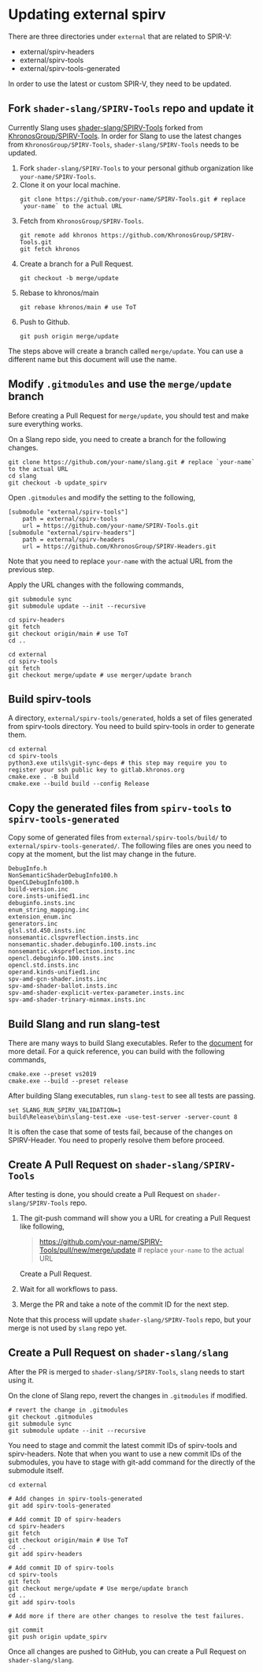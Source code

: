 # Updating external spirv

There are three directories under `external` that are related to SPIR-V:
- external/spirv-headers
- external/spirv-tools
- external/spirv-tools-generated

In order to use the latest or custom SPIR-V, they need to be updated.


## Fork `shader-slang/SPIRV-Tools` repo and update it

Currently Slang uses [shader-slang/SPIRV-Tools](https://github.com/shader-slang/SPIRV-Tools) forked from [KhronosGroup/SPIRV-Tools](https://github.com/KhronosGroup/SPIRV-Tools).
In order for Slang to use the latest changes from `KhronosGroup/SPIRV-Tools`, `shader-slang/SPIRV-Tools` needs to be updated.

1. Fork `shader-slang/SPIRV-Tools` to your personal github organization like `your-name/SPIRV-Tools`.
1. Clone it on your local machine.
   ```
   git clone https://github.com/your-name/SPIRV-Tools.git # replace `your-name` to the actual URL
   ```
1. Fetch from `KhronosGroup/SPIRV-Tools`.
   ```
   git remote add khronos https://github.com/KhronosGroup/SPIRV-Tools.git
   git fetch khronos
   ```
1. Create a branch for a Pull Request.
   ```
   git checkout -b merge/update
   ```
1. Rebase to khronos/main
   ```
   git rebase khronos/main # use ToT
   ```
1. Push to Github.
   ```
   git push origin merge/update
   ```

The steps above will create a branch called `merge/update`. You can use a different name but this document will use the name.


## Modify `.gitmodules` and use the `merge/update` branch

Before creating a Pull Request for `merge/update`, you should test and make sure everything works.

On a Slang repo side, you need to create a branch for the following changes.
```
git clone https://github.com/your-name/slang.git # replace `your-name` to the actual URL
cd slang
git checkout -b update_spirv
```

Open `.gitmodules` and modify the setting to the following,
```
[submodule "external/spirv-tools"]
	path = external/spirv-tools
	url = https://github.com/your-name/SPIRV-Tools.git
[submodule "external/spirv-headers"]
	path = external/spirv-headers
	url = https://github.com/KhronosGroup/SPIRV-Headers.git
```
Note that you need to replace `your-name` with the actual URL from the previous step.

Apply the URL changes with the following commands,
```
git submodule sync
git submodule update --init --recursive

cd spirv-headers
git fetch
git checkout origin/main # use ToT
cd ..

cd external
cd spirv-tools
git fetch
git checkout merge/update # use merger/update branch
```


## Build spirv-tools

A directory, `external/spirv-tools/generated`, holds a set of files generated from spirv-tools directory.
You need to build spirv-tools in order to generate them.

```
cd external
cd spirv-tools
python3.exe utils\git-sync-deps # this step may require you to register your ssh public key to gitlab.khronos.org
cmake.exe . -B build
cmake.exe --build build --config Release
```


## Copy the generated files from `spirv-tools` to `spirv-tools-generated`

Copy some of generated files from `external/spirv-tools/build/` to `external/spirv-tools-generated/`.
The following files are ones you need to copy at the moment, but the list may change in the future.
```
DebugInfo.h
NonSemanticShaderDebugInfo100.h
OpenCLDebugInfo100.h
build-version.inc
core.insts-unified1.inc
debuginfo.insts.inc
enum_string_mapping.inc
extension_enum.inc
generators.inc
glsl.std.450.insts.inc
nonsemantic.clspvreflection.insts.inc
nonsemantic.shader.debuginfo.100.insts.inc
nonsemantic.vkspreflection.insts.inc
opencl.debuginfo.100.insts.inc
opencl.std.insts.inc
operand.kinds-unified1.inc
spv-amd-gcn-shader.insts.inc
spv-amd-shader-ballot.insts.inc
spv-amd-shader-explicit-vertex-parameter.insts.inc
spv-amd-shader-trinary-minmax.insts.inc
```


## Build Slang and run slang-test

There are many ways to build Slang executables. Refer to the [document](https://github.com/shader-slang/slang/blob/main/docs/building.md) for more detail.
For a quick reference, you can build with the following commands,
```
cmake.exe --preset vs2019
cmake.exe --build --preset release
```

After building Slang executables, run `slang-test` to see all tests are passing.
```
set SLANG_RUN_SPIRV_VALIDATION=1
build\Release\bin\slang-test.exe -use-test-server -server-count 8
```

It is often the case that some of tests fail, because of the changes on SPIRV-Header.
You need to properly resolve them before proceed.


## Create A Pull Request on `shader-slang/SPIRV-Tools`

After testing is done, you should create a Pull Request on `shader-slang/SPIRV-Tools` repo.

1. The git-push command will show you a URL for creating a Pull Request like following,
   > https://github.com/your-name/SPIRV-Tools/pull/new/merge/update # replace `your-name` to the actual URL

   Create a Pull Request.
1. Wait for all workflows to pass.
1. Merge the PR and take a note of the commit ID for the next step.

Note that this process will update `shader-slang/SPIRV-Tools` repo, but your merge is not used by `slang` repo yet.


## Create a Pull Request on `shader-slang/slang`

After the PR is merged to `shader-slang/SPIRV-Tools`, `slang` needs to start using it.

On the clone of Slang repo, revert the changes in `.gitmodules` if modified.
```
# revert the change in .gitmodules
git checkout .gitmodules
git submodule sync
git submodule update --init --recursive
```

You need to stage and commit the latest commit IDs of spirv-tools and spirv-headers.
Note that when you want to use a new commit IDs of the submodules, you have to stage with git-add command for the directly of the submodule itself.
```
cd external

# Add changes in spirv-tools-generated
git add spirv-tools-generated

# Add commit ID of spirv-headers
cd spirv-headers
git fetch
git checkout origin/main # Use ToT
cd ..
git add spirv-headers

# Add commit ID of spirv-tools
cd spirv-tools
git fetch
git checkout merge/update # Use merge/update branch
cd ..
git add spirv-tools

# Add more if there are other changes to resolve the test failures.

git commit
git push origin update_spirv
```
Once all changes are pushed to GitHub, you can create a Pull Request on `shader-slang/slang`.
